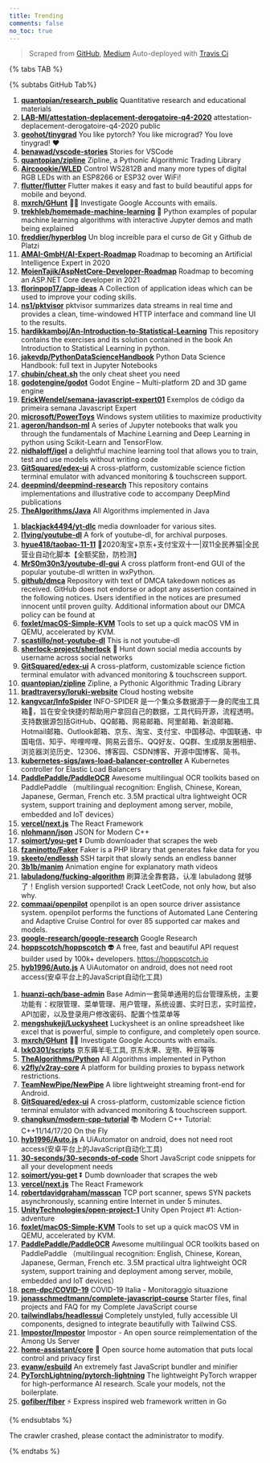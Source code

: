 ```yaml
---
title: Trending
comments: false
no_toc: true
---
```


> Scraped from [GitHub](https://github.com/trending), [Medium](https://medium.com/topic/popular)
Auto-deployed with [Travis Ci](https://travis-ci.org/)

{% tabs TAB %}
<!-- tab GitHub -->
{% subtabs GitHub Tab%}
<!-- tab Daily -->
1. [**quantopian/research_public**](https://github.com/quantopian/research_public)
Quantitative research and educational materials
2. [**LAB-MI/attestation-deplacement-derogatoire-q4-2020**](https://github.com/LAB-MI/attestation-deplacement-derogatoire-q4-2020)
attestation-deplacement-derogatoire-q4-2020 public
3. [**geohot/tinygrad**](https://github.com/geohot/tinygrad)
You like pytorch? You like micrograd? You love tinygrad! ❤️
4. [**benawad/vscode-stories**](https://github.com/benawad/vscode-stories)
Stories for VSCode
5. [**quantopian/zipline**](https://github.com/quantopian/zipline)
Zipline, a Pythonic Algorithmic Trading Library
6. [**Aircoookie/WLED**](https://github.com/Aircoookie/WLED)
Control WS2812B and many more types of digital RGB LEDs with an ESP8266 or ESP32 over WiFi!
7. [**flutter/flutter**](https://github.com/flutter/flutter)
Flutter makes it easy and fast to build beautiful apps for mobile and beyond.
8. [**mxrch/GHunt**](https://github.com/mxrch/GHunt)
🕵️‍♂️ Investigate Google Accounts with emails.
9. [**trekhleb/homemade-machine-learning**](https://github.com/trekhleb/homemade-machine-learning)
🤖 Python examples of popular machine learning algorithms with interactive Jupyter demos and math being explained
10. [**freddier/hyperblog**](https://github.com/freddier/hyperblog)
Un blog increíble para el curso de Git y Github de Platzi
11. [**AMAI-GmbH/AI-Expert-Roadmap**](https://github.com/AMAI-GmbH/AI-Expert-Roadmap)
Roadmap to becoming an Artificial Intelligence Expert in 2020
12. [**MoienTajik/AspNetCore-Developer-Roadmap**](https://github.com/MoienTajik/AspNetCore-Developer-Roadmap)
Roadmap to becoming an ASP.NET Core developer in 2021
13. [**florinpop17/app-ideas**](https://github.com/florinpop17/app-ideas)
A Collection of application ideas which can be used to improve your coding skills.
14. [**ns1/pktvisor**](https://github.com/ns1/pktvisor)
pktvisor summarizes data streams in real time and provides a clean, time-windowed HTTP interface and command line UI to the results.
15. [**hardikkamboj/An-Introduction-to-Statistical-Learning**](https://github.com/hardikkamboj/An-Introduction-to-Statistical-Learning)
This repository contains the exercises and its solution contained in the book An Introduction to Statistical Learning in python.
16. [**jakevdp/PythonDataScienceHandbook**](https://github.com/jakevdp/PythonDataScienceHandbook)
Python Data Science Handbook: full text in Jupyter Notebooks
17. [**chubin/cheat.sh**](https://github.com/chubin/cheat.sh)
the only cheat sheet you need
18. [**godotengine/godot**](https://github.com/godotengine/godot)
Godot Engine – Multi-platform 2D and 3D game engine
19. [**ErickWendel/semana-javascript-expert01**](https://github.com/ErickWendel/semana-javascript-expert01)
Exemplos de código da primeira semana Javascript Expert
20. [**microsoft/PowerToys**](https://github.com/microsoft/PowerToys)
Windows system utilities to maximize productivity
21. [**ageron/handson-ml**](https://github.com/ageron/handson-ml)
A series of Jupyter notebooks that walk you through the fundamentals of Machine Learning and Deep Learning in python using Scikit-Learn and TensorFlow.
22. [**nidhaloff/igel**](https://github.com/nidhaloff/igel)
a delightful machine learning tool that allows you to train, test and use models without writing code
23. [**GitSquared/edex-ui**](https://github.com/GitSquared/edex-ui)
A cross-platform, customizable science fiction terminal emulator with advanced monitoring & touchscreen support.
24. [**deepmind/deepmind-research**](https://github.com/deepmind/deepmind-research)
This repository contains implementations and illustrative code to accompany DeepMind publications
25. [**TheAlgorithms/Java**](https://github.com/TheAlgorithms/Java)
All Algorithms implemented in Java
<!-- endtab -->
<!-- tab Weekly -->
1. [**blackjack4494/yt-dlc**](https://github.com/blackjack4494/yt-dlc)
media downloader for various sites.
2. [**l1ving/youtube-dl**](https://github.com/l1ving/youtube-dl)
A fork of youtube-dl, for archival purposes.
3. [**hyue418/taobao-11-11**](https://github.com/hyue418/taobao-11-11)
🚀2020淘宝+京东+支付宝双十一|双11全民养猫|全民营业自动化脚本【全额奖励，防检测】
4. [**MrS0m30n3/youtube-dl-gui**](https://github.com/MrS0m30n3/youtube-dl-gui)
A cross platform front-end GUI of the popular youtube-dl written in wxPython.
5. [**github/dmca**](https://github.com/github/dmca)
Repository with text of DMCA takedown notices as received. GitHub does not endorse or adopt any assertion contained in the following notices. Users identified in the notices are presumed innocent until proven guilty. Additional information about our DMCA policy can be found at
6. [**foxlet/macOS-Simple-KVM**](https://github.com/foxlet/macOS-Simple-KVM)
Tools to set up a quick macOS VM in QEMU, accelerated by KVM.
7. [**scastillo/not-youtube-dl**](https://github.com/scastillo/not-youtube-dl)
This is not youtube-dl
8. [**sherlock-project/sherlock**](https://github.com/sherlock-project/sherlock)
🔎 Hunt down social media accounts by username across social networks
9. [**GitSquared/edex-ui**](https://github.com/GitSquared/edex-ui)
A cross-platform, customizable science fiction terminal emulator with advanced monitoring & touchscreen support.
10. [**quantopian/zipline**](https://github.com/quantopian/zipline)
Zipline, a Pythonic Algorithmic Trading Library
11. [**bradtraversy/loruki-website**](https://github.com/bradtraversy/loruki-website)
Cloud hosting website
12. [**kangvcar/InfoSpider**](https://github.com/kangvcar/InfoSpider)
INFO-SPIDER 是一个集众多数据源于一身的爬虫工具箱🧰，旨在安全快捷的帮助用户拿回自己的数据，工具代码开源，流程透明。支持数据源包括GitHub、QQ邮箱、网易邮箱、阿里邮箱、新浪邮箱、Hotmail邮箱、Outlook邮箱、京东、淘宝、支付宝、中国移动、中国联通、中国电信、知乎、哔哩哔哩、网易云音乐、QQ好友、QQ群、生成朋友圈相册、浏览器浏览历史、12306、博客园、CSDN博客、开源中国博客、简书。
13. [**kubernetes-sigs/aws-load-balancer-controller**](https://github.com/kubernetes-sigs/aws-load-balancer-controller)
A Kubernetes controller for Elastic Load Balancers
14. [**PaddlePaddle/PaddleOCR**](https://github.com/PaddlePaddle/PaddleOCR)
Awesome multilingual OCR toolkits based on PaddlePaddle （multilingual recognition: English, Chinese, Korean, Japanese, German, French etc. 3.5M practical ultra lightweight OCR system, support training and deployment among server, mobile, embedded and IoT devices）
15. [**vercel/next.js**](https://github.com/vercel/next.js)
The React Framework
16. [**nlohmann/json**](https://github.com/nlohmann/json)
JSON for Modern C++
17. [**soimort/you-get**](https://github.com/soimort/you-get)
⏬ Dumb downloader that scrapes the web
18. [**fzaninotto/Faker**](https://github.com/fzaninotto/Faker)
Faker is a PHP library that generates fake data for you
19. [**skeeto/endlessh**](https://github.com/skeeto/endlessh)
SSH tarpit that slowly sends an endless banner
20. [**3b1b/manim**](https://github.com/3b1b/manim)
Animation engine for explanatory math videos
21. [**labuladong/fucking-algorithm**](https://github.com/labuladong/fucking-algorithm)
刷算法全靠套路，认准 labuladong 就够了！English version supported! Crack LeetCode, not only how, but also why.
22. [**commaai/openpilot**](https://github.com/commaai/openpilot)
openpilot is an open source driver assistance system. openpilot performs the functions of Automated Lane Centering and Adaptive Cruise Control for over 85 supported car makes and models.
23. [**google-research/google-research**](https://github.com/google-research/google-research)
Google Research
24. [**hoppscotch/hoppscotch**](https://github.com/hoppscotch/hoppscotch)
👽 A free, fast and beautiful API request builder used by 100k+ developers. https://hoppscotch.io
25. [**hyb1996/Auto.js**](https://github.com/hyb1996/Auto.js)
A UiAutomator on android, does not need root access(安卓平台上的JavaScript自动化工具)
<!-- endtab -->
<!-- tab Monthly -->
1. [**huanzi-qch/base-admin**](https://github.com/huanzi-qch/base-admin)
Base Admin一套简单通用的后台管理系统，主要功能有：权限管理、菜单管理、用户管理，系统设置、实时日志，实时监控，API加密，以及登录用户修改密码、配置个性菜单等
2. [**mengshukeji/Luckysheet**](https://github.com/mengshukeji/Luckysheet)
Luckysheet is an online spreadsheet like excel that is powerful, simple to configure, and completely open source.
3. [**mxrch/GHunt**](https://github.com/mxrch/GHunt)
🕵️‍♂️ Investigate Google Accounts with emails.
4. [**lxk0301/scripts**](https://github.com/lxk0301/scripts)
京东薅羊毛工具, 京东水果、宠物、种豆等等
5. [**TheAlgorithms/Python**](https://github.com/TheAlgorithms/Python)
All Algorithms implemented in Python
6. [**v2fly/v2ray-core**](https://github.com/v2fly/v2ray-core)
A platform for building proxies to bypass network restrictions.
7. [**TeamNewPipe/NewPipe**](https://github.com/TeamNewPipe/NewPipe)
A libre lightweight streaming front-end for Android.
8. [**GitSquared/edex-ui**](https://github.com/GitSquared/edex-ui)
A cross-platform, customizable science fiction terminal emulator with advanced monitoring & touchscreen support.
9. [**changkun/modern-cpp-tutorial**](https://github.com/changkun/modern-cpp-tutorial)
📚 Modern C++ Tutorial: C++11/14/17/20 On the Fly
10. [**hyb1996/Auto.js**](https://github.com/hyb1996/Auto.js)
A UiAutomator on android, does not need root access(安卓平台上的JavaScript自动化工具)
11. [**30-seconds/30-seconds-of-code**](https://github.com/30-seconds/30-seconds-of-code)
Short JavaScript code snippets for all your development needs
12. [**soimort/you-get**](https://github.com/soimort/you-get)
⏬ Dumb downloader that scrapes the web
13. [**vercel/next.js**](https://github.com/vercel/next.js)
The React Framework
14. [**robertdavidgraham/masscan**](https://github.com/robertdavidgraham/masscan)
TCP port scanner, spews SYN packets asynchronously, scanning entire Internet in under 5 minutes.
15. [**UnityTechnologies/open-project-1**](https://github.com/UnityTechnologies/open-project-1)
Unity Open Project #1: Action-adventure
16. [**foxlet/macOS-Simple-KVM**](https://github.com/foxlet/macOS-Simple-KVM)
Tools to set up a quick macOS VM in QEMU, accelerated by KVM.
17. [**PaddlePaddle/PaddleOCR**](https://github.com/PaddlePaddle/PaddleOCR)
Awesome multilingual OCR toolkits based on PaddlePaddle （multilingual recognition: English, Chinese, Korean, Japanese, German, French etc. 3.5M practical ultra lightweight OCR system, support training and deployment among server, mobile, embedded and IoT devices）
18. [**pcm-dpc/COVID-19**](https://github.com/pcm-dpc/COVID-19)
COVID-19 Italia - Monitoraggio situazione
19. [**jonasschmedtmann/complete-javascript-course**](https://github.com/jonasschmedtmann/complete-javascript-course)
Starter files, final projects and FAQ for my Complete JavaScript course
20. [**tailwindlabs/headlessui**](https://github.com/tailwindlabs/headlessui)
Completely unstyled, fully accessible UI components, designed to integrate beautifully with Tailwind CSS.
21. [**Impostor/Impostor**](https://github.com/Impostor/Impostor)
Impostor - An open source reimplementation of the Among Us Server
22. [**home-assistant/core**](https://github.com/home-assistant/core)
🏡 Open source home automation that puts local control and privacy first
23. [**evanw/esbuild**](https://github.com/evanw/esbuild)
An extremely fast JavaScript bundler and minifier
24. [**PyTorchLightning/pytorch-lightning**](https://github.com/PyTorchLightning/pytorch-lightning)
The lightweight PyTorch wrapper for high-performance AI research. Scale your models, not the boilerplate.
25. [**gofiber/fiber**](https://github.com/gofiber/fiber)
⚡️ Express inspired web framework written in Go
<!-- endtab -->
{% endsubtabs %}
<!-- endtab -->
<!-- tab Medium -->
The crawler crashed, please contact the administrator to modify.
<!-- endtab -->
{% endtabs %}
